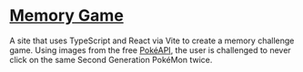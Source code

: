 # <a href="https://drobbins-poke-memory-game.vercel.app" target="_blank">Memory Game</a>

A site that uses TypeScript and React via Vite to create a memory challenge game. Using images from the free [PokéAPI](https://pokeapi.co/), the user is challenged to never click on the same Second Generation PokéMon twice.
